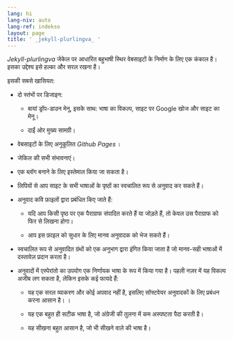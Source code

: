 ```yaml
---
lang: hi
lang-niv: auto
lang-ref: indekso
layout: page
title: ' _jekyll-plurlingva_ '
---
```


 _Jekyll-plurlingva_ जेकेल पर आधारित बहुभाषी स्थिर वेबसाइटों के निर्माण के लिए एक कंकाल है।  
इसका उद्देश्य इसे हल्का और सरल रखना है।

इसकी सबसे खासियत:

 * दो स्तंभों पर डिजाइन:


   * बायां ड्रॉप-डाउन मेनू, इसके साथ: भाषा का विकल्प, साइट पर Google खोज और साइट का मेनू।


   * दाईं ओर मुख्य सामग्री।


 * वेबसाइटों के लिए अनुकूलित _Github Pages_ ।


 * जेकिल की सभी संभावनाएं।


 * एक ब्लॉग बनाने के लिए इस्तेमाल किया जा सकता है।


 * लिपियों से आप साइट के सभी भाषाओं के पृष्ठों का स्वचालित रूप से अनुवाद कर सकते हैं।


 * अनुवाद कवि फ़ाइलों द्वारा प्रबंधित किए जाते हैं:


   * यदि आप किसी पृष्ठ पर एक पैराग्राफ संपादित करते हैं या जोड़ते हैं, तो केवल उस पैराग्राफ को फिर से लिखना होगा।


   * आप इस फ़ाइल को सुधार के लिए मानव अनुवादक को भेज सकते हैं।


 * स्वचालित रूप से अनुवादित ग्रंथों को एक अनुभाग द्वारा इंगित किया जाता है जो मानव-सही भाषाओं में दस्तावेज़ प्रदान करता है।


 * अनुवादों में एस्पेरांतो का उपयोग एक निर्णायक भाषा के रूप में किया गया है। पहली नज़र में यह विकल्प अजीब लग सकता है, लेकिन इसके कई फायदे हैं:


   * यह एक सरल व्याकरण और कोई अपवाद नहीं है, इसलिए सॉफ्टवेयर अनुवादकों के लिए प्रबंधन करना आसान है। ।


   * यह एक बहुत ही सटीक भाषा है, जो अंग्रेजी की तुलना में कम अस्पष्टता पैदा करती है।


   * यह सीखना बहुत आसान है, जो भी सीखने वाले की भाषा है।




